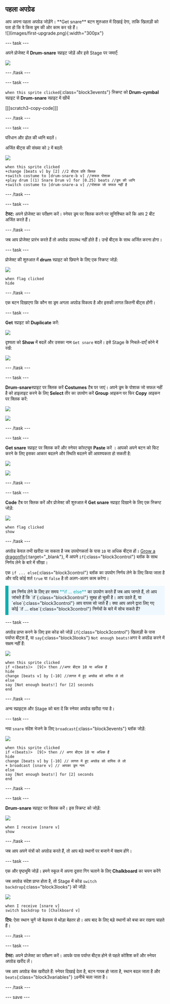 ## पहला अपग्रेड

<div style="display: flex; flex-wrap: wrap">
<div style="flex-basis: 200px; flex-grow: 1; margin-right: 15px;">
आप अपना पहला अपग्रेड जोड़ेंगे। **Get snare** बटन शुरुआत में दिखाई देगा, ताकि खिलाड़ी को पता हो कि वे किस ड्रम की ओर काम कर रहे हैं।
</div>
<div>
![](images/first-upgrade.png){:width="300px"}
</div>
</div>

--- task ---

अपने प्रोजेक्ट में **Drum-snare** स्प्राइट जोड़ें और इसे Stage पर जमाएँ:

![](images/snare-stage.png)

--- /task ---

--- task ---

`when this sprite clicked`{:class="block3events"} स्क्रिप्ट को **Drum-cymbal** स्प्राइट से **Drum-snare** स्प्राइट में खीचें

[[[scratch3-copy-code]]]

--- /task ---

--- task ---

परिधान और ढोल की ध्वनि बदलें।

अर्जित बीट्स की संख्या को `2` में बदलें:

![](images/snare-icon.png)

```blocks3
when this sprite clicked
+change [beats v] by [2] //2 बीट्स प्रति क्लिक
+switch costume to [drum-snare-b v] //सफल पोशाक
+play drum [(1) Snare Drum v] for [0.25] beats //ड्रम की ध्वनि
+switch costume to [drum-snare-a v] //पोशाक जो सफल नहीं है
```

--- /task ---

--- task ---

**टेस्ट:** अपने प्रोजेक्ट का परीक्षण करें। स्नेयर ड्रम पर क्लिक करने पर सुनिश्चित करें कि आप 2 बीट अर्जित करते हैं।

--- /task ---

जब आप प्रोजेक्ट प्रारंभ करते हैं तो अपग्रेड उपलब्ध नहीं होते हैं। उन्हें बीट्स के साथ अर्जित करना होगा।

--- task ---

प्रोजेक्ट की शुरुआत में **drum** स्प्राइट को छिपाने के लिए एक स्क्रिप्ट जोड़ें:

![](images/snare-icon.png)

```blocks3
when flag clicked
hide
```

--- /task ---

एक बटन दिखाएगा कि कौन सा ड्रम अगला अपग्रेड विकल्प है और इसकी लागत कितनी बीट्स होंगी।

--- task ---

**Get** स्प्राइट को **Duplicate** करें:

![](images/duplicate-get.png)

दृश्यता को **Show** में बदलें और उसका नाम `Get snare` बदलें। इसे Stage के निचले-दाएँ कोने में रखें:

![](images/get-snare.png)

--- /task ---

--- task ---

**Drum-snare**स्प्राइट पर क्लिक करें **Costumes** टैब पर जाएं। अपने ड्रम के पोशाक जो सफल नहीं है को हाइलाइट करने के लिए **Select** तीर का उपयोग करें **Group** आइकन पर फिर **Copy** आइकन पर क्लिक करें:

![](images/snare-icon.png)

![](images/copy-costume.png)

--- /task ---

--- task ---

**Get snare** स्प्राइट पर क्लिक करें और स्नेयर कॉस्ट्यूम **Paste** करें । आपको अपने बटन को फिट करने के लिए इसका आकार बदलने और स्थिति बदलने की आवश्यकता हो सकती है:

![](images/get-snare-icon.png)

![](images/paste-costume.png)

--- /task ---

--- task ---

**Code** टैब पर क्लिक करें और प्रोजेक्ट की शुरुआत में **Get snare** स्प्राइट दिखाने के लिए एक स्क्रिप्ट जोड़ें:

![](images/get-snare-icon.png)

```blocks3
when flag clicked
show
```

--- /task ---

अपग्रेड केवल तभी खरीदा जा सकता है जब उपयोगकर्ता के पास `10` या अधिक बीट्स हों। [Grow a dragonfly](https://projects.raspberrypi.org/hi-IN/projects/grow-a-dragonfly){:target="_blank"}, में आपने `if`{:class="block3control"} ब्लॉक के साथ निर्णय लेने के बारे में सीखा।

एक `if ... else`{:class="block3control"} ब्लॉक का उपयोग निर्णय लेने के लिए किया जाता है और यदि कोई शर्त `true` या `false` है तो अलग-अलग काम करेगा।

<p style="border-left: solid; border-width:10px; border-color: #0faeb0; background-color: aliceblue; padding: 10px;">
हम निर्णय लेने के लिए हर समय <span style="color: #0faeb0">**if ... else**</span> का उपयोग करते हैं जब आप जागते हैं, तो आप जांचते हैं कि `if`{:class="block3control"} सुबह हो चुकी है। आप उठते हैं, या `else`{:class="block3control"} आप वापस सो जाते हैं। क्या आप अपने द्वारा लिए गए कोई `if ... else`{:class="block3control"} निर्णयों के बारे में सोच सकते हैं? 
</p>

--- task ---

अपग्रेड प्राप्त करने के लिए इस कोड को जोड़ें `if`{:class="block3control"} खिलाड़ी के पास पर्याप्त बीट्स हैं, या `say`{:class="block3looks"} `Not enough beats!`अगर वे अपग्रेड करने में सक्षम नहीं हैं:

![](images/get-snare-icon.png)

```blocks3
when this sprite clicked
if <(beats)>  [9]> then //अगर बीट्स 10 या अधिक हैं
hide
change [beats v] by [-10] //लागत में हुए अपग्रेड को वापिस ले लो
else
say [Not enough beats!] for [2] seconds 
end
```

--- /task ---

अन्य स्प्राइट्स और Stage को बता दें कि स्नेयर अपग्रेड खरीदा गया है।

--- task ---

नया `snare` संदेश भेजने के लिए `broadcast`{:class="block3events"} ब्लॉक जोड़ें:

![](images/get-snare-icon.png)

```blocks3
when this sprite clicked
if <(beats)>  [9]> then // अगर बीट्स 10 या अधिक हैं
hide
change [beats v] by [-10] // लागत में हुए अपग्रेड को वापिस ले लो
+ broadcast [snare v] // आपका ड्रम नाम
else
say [Not enough beats!] for [2] seconds 
end
```

--- /task ---

--- task ---

**Drum-snare** स्प्राइट पर क्लिक करें। इस स्क्रिप्ट को जोड़ें:

![](images/snare-icon.png)

```blocks3
when I receive [snare v]
show
```

--- /task ---

जब आप अपने यंत्रों को अपग्रेड करते हैं, तो आप बड़े स्थानों पर बजाने में सक्षम होंगे।

--- task ---

एक और पृष्ठभूमि जोड़ें। हमने स्कूल में अपना दूसरा गिग चलाने के लिए **Chalkboard** का चयन करेंगे

जब अपग्रेड संदेश प्राप्त होता है, तो Stage में कोड `switch backdrop`{:class="block3looks"}
 को जोड़ें:

![](images/stage-icon.png)

```blocks3
when I receive [snare v]
switch backdrop to [Chalkboard v]
```

**टिप:** ऐसा स्थान चुनें जो बेडरूम से थोड़ा बेहतर हो। आप बाद के लिए बड़े स्थानों को बचा कर रखना चाहते हैं।

--- /task ---

--- task ---

**टेस्ट:** अपने प्रोजेक्ट का परीक्षण करें। आपके पास पर्याप्त बीट्स होने से पहले कोशिश करें और स्नेयर अपग्रेड खरीद लें।

जब आप अपग्रेड चेक खरीदते हैं: स्नेयर दिखाई देता है, बटन गायब हो जाता है, स्थान बदल जाता है और `beats`{:class="block3variables"} `10`नीचे चला जाता है।

--- /task ---

--- save ---
